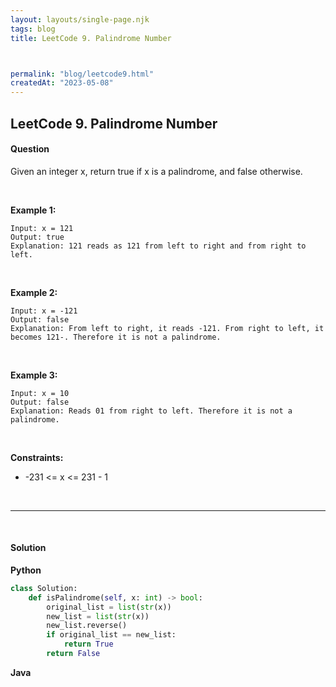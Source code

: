 ```yaml
---
layout: layouts/single-page.njk
tags: blog
title: LeetCode 9. Palindrome Number



permalink: "blog/leetcode9.html"
createdAt: "2023-05-08"
---
```


## LeetCode 9. Palindrome Number






#### Question
Given an integer x, return true if x is a
palindrome, and false otherwise.

<p>&nbsp;</p>

**Example 1:**

    Input: x = 121
    Output: true
    Explanation: 121 reads as 121 from left to right and from right to left.

<p>&nbsp;</p>

**Example 2:**

    Input: x = -121
    Output: false
    Explanation: From left to right, it reads -121. From right to left, it becomes 121-. Therefore it is not a palindrome.

<p>&nbsp;</p>

**Example 3:**

    Input: x = 10
    Output: false
    Explanation: Reads 01 from right to left. Therefore it is not a palindrome.

<p>&nbsp;</p>


**Constraints:**

* -231 <= x <= 231 - 1



<p>&nbsp;</p>

---

<p>&nbsp;</p>  

#### Solution
**Python**
```Python
class Solution:
    def isPalindrome(self, x: int) -> bool:
        original_list = list(str(x))
        new_list = list(str(x))
        new_list.reverse()
        if original_list == new_list:
            return True
        return False
```

**Java**